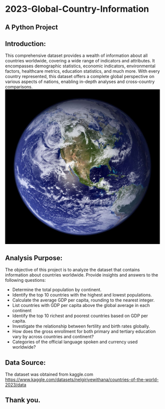 # 2023-Global-Country-Information
## A Python Project

## Introduction:
This comprehensive dataset provides a wealth of information about all countries worldwide, covering a wide range of indicators and attributes. It encompasses demographic statistics, economic indicators, environmental factors, healthcare metrics, education statistics, and much more. With every country represented, this dataset offers a complete global perspective on various aspects of nations, enabling in-depth analyses and cross-country comparisons.
![](https://github.com/Mayreeobi/2023-Global-Country-Information/blob/main/globe.jpg)


## Analysis Purpose:
The objective of this project is to analyze the dataset that contains information about countries worldwide. Provide insights and answers to the following questions:
- Determine the total population by continent.
- Identify the top 10 countries with the highest and lowest populations.
- Calculate the average GDP per capita, rounding to the nearest integer.
- List countries with GDP per capita above the global average in each continent
- Identify the top 10 richest and poorest countries based on GDP per capita.
- Investigate the relationship between fertility and birth rates globally.
- How does the gross enrollment  for both primary and tertiary education vary by across countries and continent?
- Categories of the official language spoken and currency used worldwide?
 

## Data Source:
The dataset was obtained from kaggle.com https://www.kaggle.com/datasets/nelgiriyewithana/countries-of-the-world-2023/data

## Thank you.
